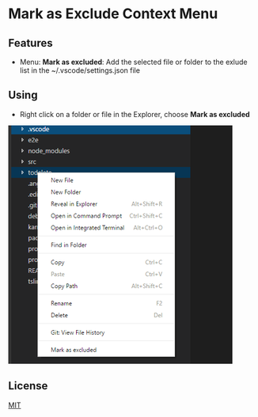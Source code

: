 # Mark as Exclude Context Menu

## Features

* Menu: **Mark as excluded**: Add the selected file or folder to the exlude list in the ~/.vscode/settings.json file

## Using

* Right click on a folder or file in the Explorer, choose **Mark as excluded**

![Preview](./images/preview.PNG)

## License

[MIT](LICENSE.md)
